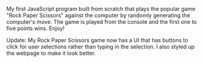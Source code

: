 My first JavaScript program built from scratch that plays the popular game "Rock Paper Scissors" against the computer by randomly generating the computer's move. The game is played from the console and the first one to five points wins. Enjoy!

Update: My Rock Paper Scissors game now has a UI that has buttons to click for user selections rather than typing in the selection. I also styled up the webpage to make it look better.